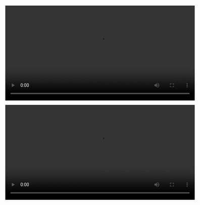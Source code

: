 <video src="https://raw.githubusercontent.com/chaolongy/KDTalker/main/assets/comparative.mp4" controls width="600"></video>

<video src="https://raw.githubusercontent.com/chaolongy/KDTalker/main/assets/cross-identity.mp4" controls width="600"></video>

